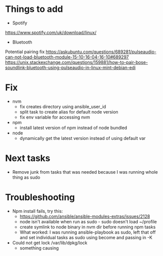 # Things to add

- Spotify

https://www.spotify.com/uk/download/linux/ 


- Bluetooth

Potential pairing fix
https://askubuntu.com/questions/689281/pulseaudio-can-not-load-bluetooth-module-15-10-16-04-16-10#689297
https://unix.stackexchange.com/questions/159881/how-to-pair-bose-soundlink-bluetooth-using-pulseaudio-in-linux-mint-debian-edi


# Fix

- nvm 
  + fix creates directory using ansible_user_id
  + split task to create alias for default node version
  + fix env variable for accessing nvm
- npm 
  + install latest version of npm instead of node bundled
- node 
  + dynamically get the latest version instead of using default var


# Next tasks

- Remove junk from tasks that was needed because I was running whole thing as sudo

# Troubleshooting

- Npm install fails, try this:
  + https://github.com/ansible/ansible-modules-extras/issues/2128
  + node isn't available when run as sudo - sudo doesn't load ~/profile
  + create symlink to node binary in nvm dir before running npm tasks
  + What worked: I was running ansible-playbook as sudo, left that off and set individual tasks as sudo using become and passing in -K
- Could not get lock /var/lib/dpkg/lock
  + something causing 

